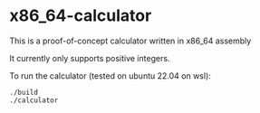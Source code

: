 # x86_64-calculator

This is a proof-of-concept calculator written in x86\_64 assembly

It currently only supports positive integers.

To run the calculator (tested on ubuntu 22.04 on wsl):
```
./build
./calculator
```
